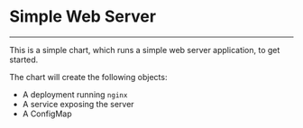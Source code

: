 # Simple Web Server
---

This is a simple chart, which runs a simple web server application, to get started.

The chart will create the following objects:
- A deployment running `nginx`
- A service exposing the server
- A ConfigMap

